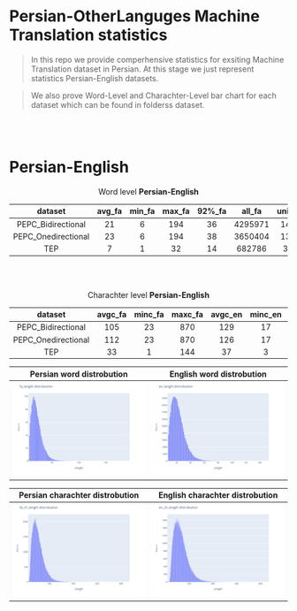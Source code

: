 
# Persian-OtherLanguges  Machine Translation statistics

>In this repo we provide comperhensive statistics for exsiting Machine Translation dataset in Persian. At this stage we just represent statistics Persian-English datasets.

> We also prove Word-Level and Charachter-Level bar chart for each dataset which can be found in folderss dataset.

<br/><br/>
# Persian-English

<div align="center">
Word level <b>Persian-English</b>

|       dataset       | avg_fa | min_fa | max_fa | 92%_fa |  all_fa | unique_fa | avg_en | min_en | max_en | 92%_en |  all_en | unique_en |
|:-------------------:|:------:|:------:|:------:|:------:|:-------:|:---------:|:------:|:------:|:------:|:------:|:-------:|:---------:|
|  PEPC_Bidirectional |   21   |    6   |   194  |   36   | 4295971 |   140512  |   21   |    7   |   153  |   37   | 4397290 |   134726  |
| PEPC_Onedirectional |   23   |    6   |   194  |   38   | 3650404 |   132567  |   21   |    7   |   153  |   36   | 3391029 |   131110  |
|         TEP         |    7   |    1   |   32   |   14   |  682786 |   36793   |    8   |    1   |   37   |   14   |  716605 |   22615   |


</div>


<br/><br/>

<div align="center">
Charachter level <b>Persian-English</b>


|       dataset       | avgc_fa | minc_fa | maxc_fa | avgc_en | minc_en | maxc_en |
|:-------------------:|:-------:|:-------:|:-------:|:-------:|:-------:|:-------:|
|  PEPC_Bidirectional |   105   |    23   |   870   |   129   |    17   |   870   |
| PEPC_Onedirectional |   112   |    23   |   870   |   126   |    17   |   870   |
|         TEP         |    33   |    1    |   144   |    37   |    3    |   158   |


</div>



Persian word distrobution             |  English word distrobution
:-------------------------:|:-------------------------:
![](https://github.com/asartipi13/Persian-MT/blob/main/data/PEPC_Bidirectional/eda/fa_length_distrobution.png?raw=true)  |  ![](https://github.com/asartipi13/Persian-MT/blob/main/data/PEPC_Bidirectional/eda/en_length_distrobution.png?raw=true)


Persian charachter distrobution             |  English charachter distrobution
:-------------------------:|:-------------------------:
![](https://github.com/asartipi13/Persian-MT/blob/main/data/PEPC_Bidirectional/eda/fa_ch_length_distrobution.png?raw=true)  |  ![](https://github.com/asartipi13/Persian-MT/blob/main/data/PEPC_Bidirectional/eda/en_ch_length_distrobution.png?raw=true)